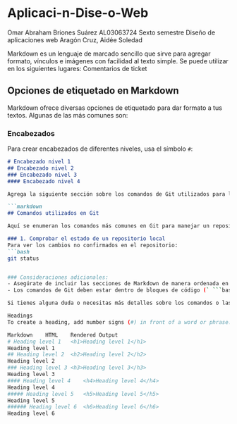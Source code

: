 # Aplicaci-n-Dise-o-Web
Omar Abraham Briones Suárez
AL03063724
Sexto semestre
Diseño de aplicaciones web
Aragón Cruz, Aidée Soledad

Markdown es un lenguaje de marcado sencillo que sirve para agregar formato, vínculos e imágenes con facilidad al texto simple. Se puede utilizar en los siguientes lugares: Comentarios de ticket

## Opciones de etiquetado en Markdown

Markdown ofrece diversas opciones de etiquetado para dar formato a tus textos. Algunas de las más comunes son:

### Encabezados
Para crear encabezados de diferentes niveles, usa el símbolo `#`:
```markdown
# Encabezado nivel 1
## Encabezado nivel 2
### Encabezado nivel 3
#### Encabezado nivel 4

Agrega la siguiente sección sobre los comandos de Git utilizados para las operaciones solicitadas. Este código también debe incluirse en tu `README.md`.

```markdown
## Comandos utilizados en Git

Aquí se enumeran los comandos más comunes en Git para manejar un repositorio.

### 1. Comprobar el estado de un repositorio local
Para ver los cambios no confirmados en el repositorio:
```bash
git status


### Consideraciones adicionales:
- Asegúrate de incluir las secciones de Markdown de manera ordenada en tu `README.md`.
- Los comandos de Git deben estar dentro de bloques de código (` ```bash ... ``` `) para garantizar que se muestren correctamente en tu archivo.

Si tienes alguna duda o necesitas más detalles sobre los comandos o las opciones de Markdown, ¡no dudes en preguntar!

Headings
To create a heading, add number signs (#) in front of a word or phrase. The number of number signs you use should correspond to the heading level. For example, to create a heading level three (<h3>), use three number signs (e.g., ### My Header).

Markdown	HTML	Rendered Output
# Heading level 1	<h1>Heading level 1</h1>	
Heading level 1
## Heading level 2	<h2>Heading level 2</h2>	
Heading level 2
### Heading level 3	<h3>Heading level 3</h3>	
Heading level 3
#### Heading level 4	<h4>Heading level 4</h4>	
Heading level 4
##### Heading level 5	<h5>Heading level 5</h5>	
Heading level 5
###### Heading level 6	<h6>Heading level 6</h6>	
Heading level 6
